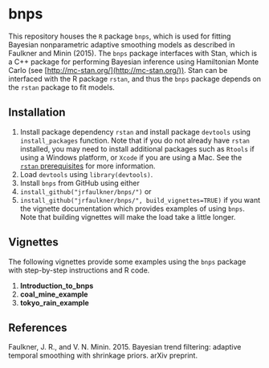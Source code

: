 # bnps

This repository houses the `R` package `bnps`, which is used for fitting Bayesian nonparametric adaptive smoothing models as described in Faulkner and Minin (2015).  The `bnps` package interfaces with Stan, which is a C++ package for performing Bayesian inference using Hamiltonian Monte Carlo (see [http://mc-stan.org/](http://mc-stan.org/)).  Stan can be interfaced with the R package `rstan`, and thus the `bnps` package depends on the `rstan` package to fit models.

## Installation
1. Install package dependency `rstan` and install package `devtools` using `install_packages` function.  Note that if you do not already have `rstan` installed, you may need to install additional packages such as `Rtools` if using a Windows platform, or `Xcode` if you are using a Mac.  See the [`rstan` prerequisites](https://github.com/stan-dev/rstan/wiki/RStan-Getting-Started#prerequisites) for more information.
2. Load `devtools` using `library(devtools)`.
3. Install `bnps` from GitHub using either
  1. `install_github("jrfaulkner/bnps/")` or
  2. `install_github("jrfaulkner/bnps/", build_vignettes=TRUE)` if you want the vignette documentation which provides examples of using `bnps`.  Note that building vignettes will make the load take a little longer.

## Vignettes
The following vignettes provide some examples using the `bnps` package with step-by-step instructions and R code. 

1. **Introduction_to_bnps**
2. **coal_mine_example**
3. **tokyo_rain_example**

## References
Faulkner, J. R., and V. N. Minin. 2015. Bayesian trend filtering: adaptive temporal smoothing with shrinkage priors. arXiv preprint.
